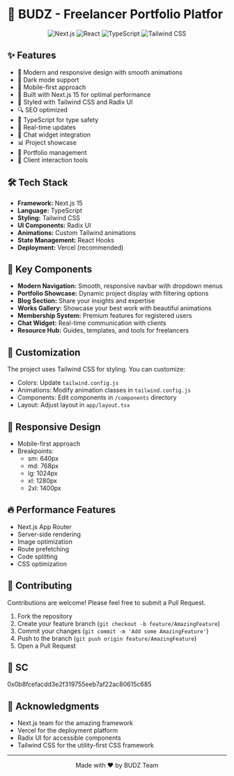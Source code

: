 # 🚀 BUDZ - Freelancer Portfolio Platfor

<div align="center">

![Next.js](https://img.shields.io/badge/Next.js-15.1.0-black?style=for-the-badge&logo=next.js)
![React](https://img.shields.io/badge/React-19.0.0-blue?style=for-the-badge&logo=react)
![TypeScript](https://img.shields.io/badge/TypeScript-5.0.0-blue?style=for-the-badge&logo=typescript)
![Tailwind CSS](https://img.shields.io/badge/Tailwind-3.4.0-38B2AC?style=for-the-badge&logo=tailwind-css)

</div>

## ✨ Features

- 🎨 Modern and responsive design with smooth animations
- 🌙 Dark mode support
- 📱 Mobile-first approach
- 🚀 Built with Next.js 15 for optimal performance
- 💅 Styled with Tailwind CSS and Radix UI
- 🔍 SEO optimized
- 🎯 TypeScript for type safety
- 🔄 Real-time updates
- 💬 Chat widget integration
- 📊 Project showcase
- 🎯 Portfolio management
- 🤝 Client interaction tools

## 🛠️ Tech Stack

- **Framework:** Next.js 15
- **Language:** TypeScript
- **Styling:** Tailwind CSS
- **UI Components:** Radix UI
- **Animations:** Custom Tailwind animations
- **State Management:** React Hooks
- **Deployment:** Vercel (recommended)


## 🌟 Key Components

- **Modern Navigation:** Smooth, responsive navbar with dropdown menus
- **Portfolio Showcase:** Dynamic project display with filtering options
- **Blog Section:** Share your insights and expertise
- **Works Gallery:** Showcase your best work with beautiful animations
- **Membership System:** Premium features for registered users
- **Chat Widget:** Real-time communication with clients
- **Resource Hub:** Guides, templates, and tools for freelancers

## 🎨 Customization

The project uses Tailwind CSS for styling. You can customize:

- Colors: Update `tailwind.config.js`
- Animations: Modify animation classes in `tailwind.config.js`
- Components: Edit components in `/components` directory
- Layout: Adjust layout in `app/layout.tsx`

## 📱 Responsive Design

- Mobile-first approach
- Breakpoints:
  - sm: 640px
  - md: 768px
  - lg: 1024px
  - xl: 1280px
  - 2xl: 1400px

## 🔥 Performance Features

- Next.js App Router
- Server-side rendering
- Image optimization
- Route prefetching
- Code splitting
- CSS optimization

## 🤝 Contributing

Contributions are welcome! Please feel free to submit a Pull Request.

1. Fork the repository
2. Create your feature branch (`git checkout -b feature/AmazingFeature`)
3. Commit your changes (`git commit -m 'Add some AmazingFeature'`)
4. Push to the branch (`git push origin feature/AmazingFeature`)
5. Open a Pull Request

## 📄 SC

0x0b8fcefacdd3e2f319755eeb7af22ac80615c685

## 🙏 Acknowledgments

- Next.js team for the amazing framework
- Vercel for the deployment platform
- Radix UI for accessible components
- Tailwind CSS for the utility-first CSS framework

---

<div align="center">
Made with ❤️ by BUDZ Team
</div>

